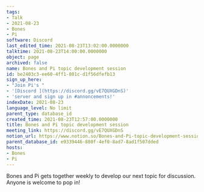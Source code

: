 ```yaml
---
tags:
- Talk
- 2021-08-23
- Bones
- Pi
software: Discord
last_edited_time: 2021-08-23T13:02:00.0000000
talktime: 2021-08-23T14:00:00.0000000
object: page
archived: false
name: Bones and Pi topic development session
id: be2403c3-ee60-4ff1-801c-d1f56dfefb13
sign_up_here:
- "Join Pi's "
- '[Discord ](https://discord.gg/vE7QUXGDnS)'
- 'server and sign up in #annoncements!'
indexDate: 2021-08-23
language_level: No limit
parent_type: database_id
created_time: 2021-08-23T12:57:00.0000000
title: Bones and Pi topic development session
meeting_link: https://discord.gg/vE7QUXGDnS
notion_url: https://www.notion.so/Bones-and-Pi-topic-development-session-be2403c3ee604ff1801cd1f56dfefb13
parent_database_id: e9339446-880f-4ef0-8ad7-8ad1f507dded
hosts:
- Bones
- Pi
---
```


Bones and Pi gets together weekly to develop our next topic for discussion.
Anyone is welcome to pop in!










